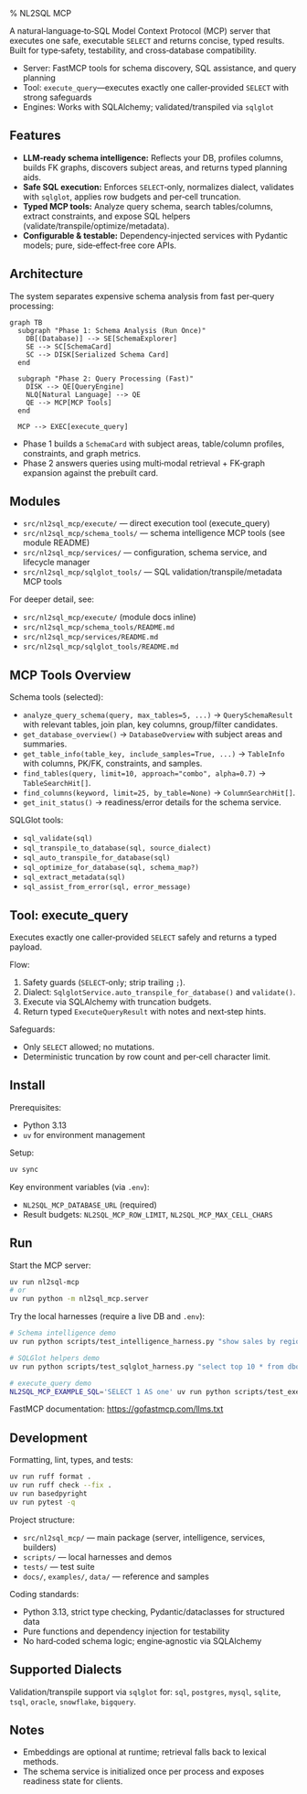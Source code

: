 % NL2SQL MCP

A natural‑language‑to‑SQL Model Context Protocol (MCP) server that executes one safe, executable `SELECT` and returns concise, typed results. Built for type‑safety, testability, and cross‑database compatibility.

- Server: FastMCP tools for schema discovery, SQL assistance, and query planning
- Tool: `execute_query`—executes exactly one caller‑provided `SELECT` with strong safeguards
- Engines: Works with SQLAlchemy; validated/transpiled via `sqlglot`


## Features

- **LLM‑ready schema intelligence:** Reflects your DB, profiles columns, builds FK graphs, discovers subject areas, and returns typed planning aids.
- **Safe SQL execution:** Enforces `SELECT`‑only, normalizes dialect, validates with `sqlglot`, applies row budgets and per‑cell truncation.
- **Typed MCP tools:** Analyze query schema, search tables/columns, extract constraints, and expose SQL helpers (validate/transpile/optimize/metadata).
- **Configurable & testable:** Dependency‑injected services with Pydantic models; pure, side‑effect‑free core APIs.


## Architecture

The system separates expensive schema analysis from fast per‑query processing:

```mermaid
graph TB
  subgraph "Phase 1: Schema Analysis (Run Once)"
    DB[(Database)] --> SE[SchemaExplorer]
    SE --> SC[SchemaCard]
    SC --> DISK[Serialized Schema Card]
  end

  subgraph "Phase 2: Query Processing (Fast)"
    DISK --> QE[QueryEngine]
    NLQ[Natural Language] --> QE
    QE --> MCP[MCP Tools]
  end

  MCP --> EXEC[execute_query]
```

- Phase 1 builds a `SchemaCard` with subject areas, table/column profiles, constraints, and graph metrics.
- Phase 2 answers queries using multi‑modal retrieval + FK‑graph expansion against the prebuilt card.


## Modules

- `src/nl2sql_mcp/execute/` — direct execution tool (execute_query)
- `src/nl2sql_mcp/schema_tools/` — schema intelligence MCP tools (see module README)
- `src/nl2sql_mcp/services/` — configuration, schema service, and lifecycle manager
- `src/nl2sql_mcp/sqlglot_tools/` — SQL validation/transpile/metadata MCP tools

For deeper detail, see:

- `src/nl2sql_mcp/execute/` (module docs inline)
- `src/nl2sql_mcp/schema_tools/README.md`
- `src/nl2sql_mcp/services/README.md`
- `src/nl2sql_mcp/sqlglot_tools/README.md`


## MCP Tools Overview

Schema tools (selected):
- `analyze_query_schema(query, max_tables=5, ...)` → `QuerySchemaResult` with relevant tables, join plan, key columns, group/filter candidates.
- `get_database_overview()` → `DatabaseOverview` with subject areas and summaries.
- `get_table_info(table_key, include_samples=True, ...)` → `TableInfo` with columns, PK/FK, constraints, and samples.
- `find_tables(query, limit=10, approach="combo", alpha=0.7)` → `TableSearchHit[]`.
- `find_columns(keyword, limit=25, by_table=None)` → `ColumnSearchHit[]`.
- `get_init_status()` → readiness/error details for the schema service.

SQLGlot tools:
- `sql_validate(sql)`
- `sql_transpile_to_database(sql, source_dialect)`
- `sql_auto_transpile_for_database(sql)`
- `sql_optimize_for_database(sql, schema_map?)`
- `sql_extract_metadata(sql)`
- `sql_assist_from_error(sql, error_message)`


## Tool: execute_query

Executes exactly one caller‑provided `SELECT` safely and returns a typed payload.

Flow:
1. Safety guards (`SELECT`‑only; strip trailing `;`).
2. Dialect: `SqlglotService.auto_transpile_for_database()` and `validate()`.
3. Execute via SQLAlchemy with truncation budgets.
4. Return typed `ExecuteQueryResult` with notes and next‑step hints.

Safeguards:
- Only `SELECT` allowed; no mutations.
- Deterministic truncation by row count and per‑cell character limit.


## Install

Prerequisites:
- Python 3.13
- `uv` for environment management

Setup:

```bash
uv sync
```

Key environment variables (via `.env`):
- `NL2SQL_MCP_DATABASE_URL` (required)
- Result budgets: `NL2SQL_MCP_ROW_LIMIT`, `NL2SQL_MCP_MAX_CELL_CHARS`


## Run

Start the MCP server:

```bash
uv run nl2sql-mcp
# or
uv run python -m nl2sql_mcp.server
```

Try the local harnesses (require a live DB and `.env`):

```bash
# Schema intelligence demo
uv run python scripts/test_intelligence_harness.py "show sales by region"

# SQLGlot helpers demo
uv run python scripts/test_sqlglot_harness.py "select top 10 * from dbo.Customers"

# execute_query demo
NL2SQL_MCP_EXAMPLE_SQL='SELECT 1 AS one' uv run python scripts/test_execute_query_harness.py
```

FastMCP documentation: https://gofastmcp.com/llms.txt


## Development

Formatting, lint, types, and tests:

```bash
uv run ruff format .
uv run ruff check --fix .
uv run basedpyright
uv run pytest -q
```

Project structure:
- `src/nl2sql_mcp/` — main package (server, intelligence, services, builders)
- `scripts/` — local harnesses and demos
- `tests/` — test suite
- `docs/`, `examples/`, `data/` — reference and samples

Coding standards:
- Python 3.13, strict type checking, Pydantic/dataclasses for structured data
- Pure functions and dependency injection for testability
- No hard‑coded schema logic; engine‑agnostic via SQLAlchemy


## Supported Dialects

Validation/transpile support via `sqlglot` for:
`sql`, `postgres`, `mysql`, `sqlite`, `tsql`, `oracle`, `snowflake`, `bigquery`.


## Notes

- Embeddings are optional at runtime; retrieval falls back to lexical methods.
- The schema service is initialized once per process and exposes readiness state for clients.

